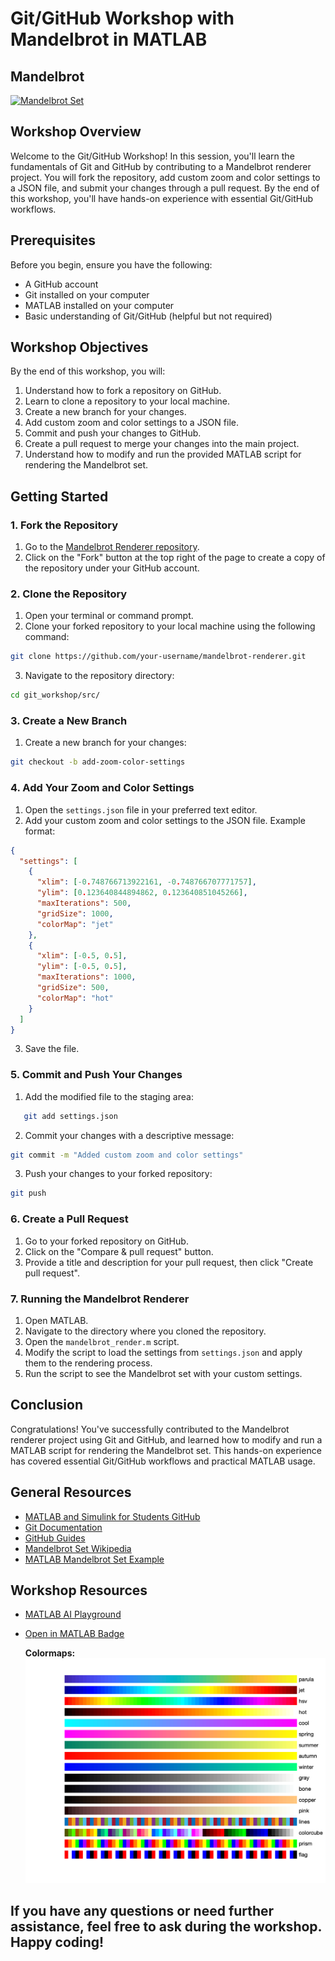 # Git/GitHub Workshop with Mandelbrot in MATLAB

## Mandelbrot

[![Mandelbrot Set](https://img.youtube.com/vi/8SWFx5vINKM/0.jpg)](https://www.youtube.com/watch?v=8SWFx5vINKM)

## Workshop Overview

Welcome to the Git/GitHub Workshop! In this session, you'll learn the fundamentals of Git and GitHub by contributing to a Mandelbrot renderer project. You will fork the repository, add custom zoom and color settings to a JSON file, and submit your changes through a pull request. By the end of this workshop, you'll have hands-on experience with essential Git/GitHub workflows.

## Prerequisites

Before you begin, ensure you have the following:

- A GitHub account
- Git installed on your computer
- MATLAB installed on your computer
- Basic understanding of Git/GitHub (helpful but not required)

## Workshop Objectives

By the end of this workshop, you will:

1. Understand how to fork a repository on GitHub.
2. Learn to clone a repository to your local machine.
3. Create a new branch for your changes.
4. Add custom zoom and color settings to a JSON file.
5. Commit and push your changes to GitHub.
6. Create a pull request to merge your changes into the main project.
7. Understand how to modify and run the provided MATLAB script for rendering the Mandelbrot set.

## Getting Started

### 1. Fork the Repository

1. Go to the [Mandelbrot Renderer repository](https://github.com/your-username/mandelbrot-renderer).
2. Click on the "Fork" button at the top right of the page to create a copy of the repository under your GitHub account.

### 2. Clone the Repository

1. Open your terminal or command prompt.
2. Clone your forked repository to your local machine using the following command:

```bash
git clone https://github.com/your-username/mandelbrot-renderer.git
```

3. Navigate to the repository directory:

```bash
cd git_workshop/src/
```

### 3. Create a New Branch

1. Create a new branch for your changes:

```bash
git checkout -b add-zoom-color-settings
```

### 4. Add Your Zoom and Color Settings

1. Open the `settings.json` file in your preferred text editor.
2. Add your custom zoom and color settings to the JSON file. Example format:

```json
{
  "settings": [
    {
      "xlim": [-0.748766713922161, -0.748766707771757],
      "ylim": [0.123640844894862, 0.123640851045266],
      "maxIterations": 500,
      "gridSize": 1000,
      "colorMap": "jet"
    },
    {
      "xlim": [-0.5, 0.5],
      "ylim": [-0.5, 0.5],
      "maxIterations": 1000,
      "gridSize": 500,
      "colorMap": "hot"
    }
  ]
}
```

3. Save the file.

### 5. Commit and Push Your Changes

1. Add the modified file to the staging area:

```bash
   git add settings.json
```

2. Commit your changes with a descriptive message:

```bash
git commit -m "Added custom zoom and color settings"
```

3. Push your changes to your forked repository:

```bash
git push
```

### 6. Create a Pull Request

1. Go to your forked repository on GitHub.
2. Click on the "Compare & pull request" button.
3. Provide a title and description for your pull request, then click "Create pull request".

### 7. Running the Mandelbrot Renderer

1. Open MATLAB.
2. Navigate to the directory where you cloned the repository.
3. Open the `mandelbrot_render.m` script.
4. Modify the script to load the settings from `settings.json` and apply them to the rendering process.
5. Run the script to see the Mandelbrot set with your custom settings.

## Conclusion

Congratulations! You've successfully contributed to the Mandelbrot renderer project using Git and GitHub, and learned how to modify and run a MATLAB script for rendering the Mandelbrot set. This hands-on experience has covered essential Git/GitHub workflows and practical MATLAB usage.

## General Resources

- [MATLAB and Simulink for Students GitHub](https://github.com/mathworks/awesome-matlab-students)
- [Git Documentation](https://git-scm.com/doc)
- [GitHub Guides](https://guides.github.com/)
- [Mandelbrot Set Wikipedia](https://en.wikipedia.org/wiki/Mandelbrot_set)
- [MATLAB Mandelbrot Set Example](https://www.mathworks.com/help/parallel-computing/mandelbrot-set.html)

## Workshop Resources

- [MATLAB AI Playground](https://www.mathworks.com/matlabcentral/playground/new)
- [Open in MATLAB Badge](https://www.mathworks.com/products/matlab-online/git.html)

  **Colormaps:**
  ![Colormaps](image/README/1718617207725.png)

## If you have any questions or need further assistance, feel free to ask during the workshop. Happy coding!
